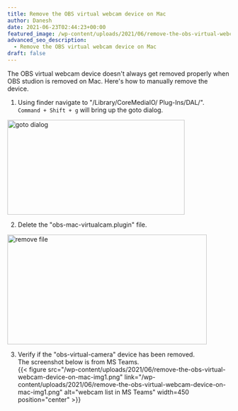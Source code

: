 ```yaml
---
title: Remove the OBS virtual webcam device on Mac
author: Danesh
date: 2021-06-23T02:44:23+00:00
featured_image: /wp-content/uploads/2021/06/remove-the-obs-virtual-webcam-device-on-mac-img4.png
advanced_seo_description:
  - Remove the OBS virtual webcam device on Mac
draft: false
---
```

The OBS virtual webcam device doesn't always get removed properly when OBS studion is removed on Mac. Here's how to manually remove the device.

  1. Using finder navigate to "/Library/CoreMediaIO/ Plug-Ins/DAL/".  
    `Command + Shift + g` will bring up the goto dialog.  
<img loading="lazy" width="497" height="214" class="wp-image-8427" style="width: 400px;" src="/wp-content/uploads/2021/06/remove-the-obs-virtual-webcam-device-on-mac-img3.png" alt="goto dialog" srcset="/wp-content/uploads/2021/06/remove-the-obs-virtual-webcam-device-on-mac-img3.png 497w, /wp-content/uploads/2021/06/remove-the-obs-virtual-webcam-device-on-mac-img3-450x194.png 450w" sizes="(max-width: 497px) 100vw, 497px" />  
    
  2. Delete the "obs-mac-virtualcam.plugin" file.  
<img loading="lazy" width="859" height="248" class="wp-image-8428" style="width: 450px;" src="/wp-content/uploads/2021/06/remove-the-obs-virtual-webcam-device-on-mac-img2.png" alt="remove file" srcset="/wp-content/uploads/2021/06/remove-the-obs-virtual-webcam-device-on-mac-img2.png 859w, /wp-content/uploads/2021/06/remove-the-obs-virtual-webcam-device-on-mac-img2-450x130.png 450w, /wp-content/uploads/2021/06/remove-the-obs-virtual-webcam-device-on-mac-img2-768x222.png 768w" sizes="(max-width: 859px) 100vw, 859px" />  
    
  3. Verify if the "obs-virtual-camera" device has been removed.  
    The screenshot below is from MS Teams.  
{{< figure src="/wp-content/uploads/2021/06/remove-the-obs-virtual-webcam-device-on-mac-img1.png" link="/wp-content/uploads/2021/06/remove-the-obs-virtual-webcam-device-on-mac-img1.png" alt="webcam list in MS Teams" width=450 position="center" >}}
